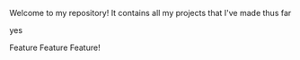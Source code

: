 Welcome to my repository!
It contains all my projects that I've made thus far 

yes


Feature Feature Feature!